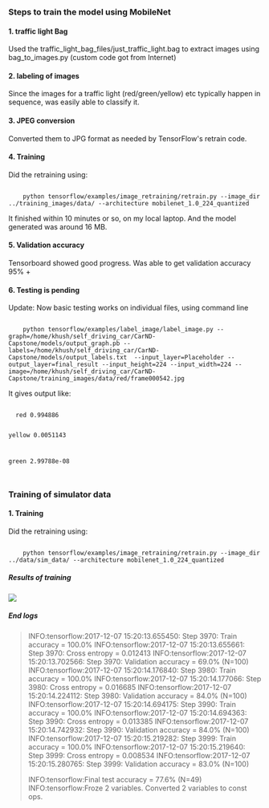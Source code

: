 ### Steps to train the model using MobileNet

#### 1. traffic light Bag
Used the traffic_light_bag_files/just_traffic_light.bag to extract images using bag_to_images.py (custom code got from Internet)

#### 2. labeling of images
Since the images for a traffic light (red/green/yellow) etc typically happen in sequence, was easily able to classify it. 

#### 3. JPEG conversion
Converted them to JPG format as needed by TensorFlow's retrain code. 

#### 4. Training
Did the retraining using: 

<code>
    python tensorflow/examples/image_retraining/retrain.py --image_dir ../training_images/data/ --architecture mobilenet_1.0_224_quantized
</code>

It finished within 10 minutes or so, on my local laptop. And the model generated was around 16 MB.

#### 5. Validation accuracy
Tensorboard showed good progress. 
  Was able to get validation accuracy 95% +

#### 6. Testing is pending
  Update: Now basic testing works on individual files, using command line

<code>
	python tensorflow/examples/label_image/label_image.py --graph=/home/khush/self_driving_car/CarND-Capstone/models/output_graph.pb --labels=/home/khush/self_driving_car/CarND-Capstone/models/output_labels.txt  --input_layer=Placeholder --output_layer=final_result --input_height=224 --input_width=224 --image=/home/khush/self_driving_car/CarND-Capstone/training_images/data/red/frame000542.jpg
</code>

  It gives output like: 

<code>
  red 0.994886

  yellow 0.0051143

  green 2.99788e-08
  
</code>

### Training of simulator data

#### 1. Training
Did the retraining using: 

<code>
    python tensorflow/examples/image_retraining/retrain.py --image_dir ../data/sim_data/ --architecture mobilenet_1.0_224_quantized
</code>

##### Results of training
<image src="tensorboard_sim_data.png"/>

##### End logs
<blockquote>

INFO:tensorflow:2017-12-07 15:20:13.655450: Step 3970: Train accuracy = 100.0%
INFO:tensorflow:2017-12-07 15:20:13.655661: Step 3970: Cross entropy = 0.012413
INFO:tensorflow:2017-12-07 15:20:13.702566: Step 3970: Validation accuracy = 69.0% (N=100)
INFO:tensorflow:2017-12-07 15:20:14.176840: Step 3980: Train accuracy = 100.0%
INFO:tensorflow:2017-12-07 15:20:14.177066: Step 3980: Cross entropy = 0.016685
INFO:tensorflow:2017-12-07 15:20:14.224112: Step 3980: Validation accuracy = 84.0% (N=100)
INFO:tensorflow:2017-12-07 15:20:14.694175: Step 3990: Train accuracy = 100.0%
INFO:tensorflow:2017-12-07 15:20:14.694363: Step 3990: Cross entropy = 0.013385
INFO:tensorflow:2017-12-07 15:20:14.742932: Step 3990: Validation accuracy = 84.0% (N=100)
INFO:tensorflow:2017-12-07 15:20:15.219282: Step 3999: Train accuracy = 100.0%
INFO:tensorflow:2017-12-07 15:20:15.219640: Step 3999: Cross entropy = 0.008534
INFO:tensorflow:2017-12-07 15:20:15.280765: Step 3999: Validation accuracy = 83.0% (N=100)

INFO:tensorflow:Final test accuracy = 77.6% (N=49)
INFO:tensorflow:Froze 2 variables.
Converted 2 variables to const ops.
</blockquote>

